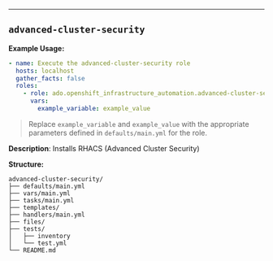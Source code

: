 ---

## `advanced-cluster-security`

**Example Usage:**

```yaml
- name: Execute the advanced-cluster-security role
  hosts: localhost
  gather_facts: false
  roles:
    - role: ado.openshift_infrastructure_automation.advanced-cluster-security
      vars:
        example_variable: example_value
```

> Replace `example_variable` and `example_value` with the appropriate parameters defined in `defaults/main.yml` for the role.


**Description**: Installs RHACS (Advanced Cluster Security)

**Structure:**
```
advanced-cluster-security/
├── defaults/main.yml
├── vars/main.yml
├── tasks/main.yml
├── templates/
├── handlers/main.yml
├── files/
├── tests/
│   ├── inventory
│   └── test.yml
└── README.md
```